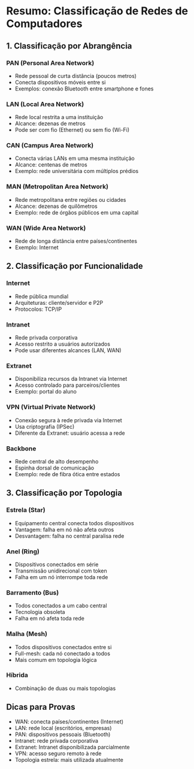 # Resumo: Classificação de Redes de Computadores

## 1. Classificação por Abrangência

### PAN (Personal Area Network)
- Rede pessoal de curta distância (poucos metros)
- Conecta dispositivos móveis entre si
- Exemplos: conexão Bluetooth entre smartphone e fones

### LAN (Local Area Network)
- Rede local restrita a uma instituição
- Alcance: dezenas de metros
- Pode ser com fio (Ethernet) ou sem fio (Wi-Fi)

### CAN (Campus Area Network)
- Conecta várias LANs em uma mesma instituição
- Alcance: centenas de metros
- Exemplo: rede universitária com múltiplos prédios

### MAN (Metropolitan Area Network)
- Rede metropolitana entre regiões ou cidades
- Alcance: dezenas de quilômetros
- Exemplo: rede de órgãos públicos em uma capital

### WAN (Wide Area Network)
- Rede de longa distância entre países/continentes
- Exemplo: Internet

## 2. Classificação por Funcionalidade

### Internet
- Rede pública mundial
- Arquiteturas: cliente/servidor e P2P
- Protocolos: TCP/IP

### Intranet
- Rede privada corporativa
- Acesso restrito a usuários autorizados
- Pode usar diferentes alcances (LAN, WAN)

### Extranet
- Disponibiliza recursos da Intranet via Internet
- Acesso controlado para parceiros/clientes
- Exemplo: portal do aluno

### VPN (Virtual Private Network)
- Conexão segura à rede privada via Internet
- Usa criptografia (IPSec)
- Diferente da Extranet: usuário acessa a rede

### Backbone
- Rede central de alto desempenho
- Espinha dorsal de comunicação
- Exemplo: rede de fibra ótica entre estados

## 3. Classificação por Topologia

### Estrela (Star)
- Equipamento central conecta todos dispositivos
- Vantagem: falha em nó não afeta outros
- Desvantagem: falha no central paralisa rede

### Anel (Ring)
- Dispositivos conectados em série
- Transmissão unidirecional com token
- Falha em um nó interrompe toda rede

### Barramento (Bus)
- Todos conectados a um cabo central
- Tecnologia obsoleta
- Falha em nó afeta toda rede

### Malha (Mesh)
- Todos dispositivos conectados entre si
- Full-mesh: cada nó conectado a todos
- Mais comum em topologia lógica

### Híbrida
- Combinação de duas ou mais topologias

## Dicas para Provas
- WAN: conecta países/continentes (Internet)
- LAN: rede local (escritórios, empresas)
- PAN: dispositivos pessoais (Bluetooth)
- Intranet: rede privada corporativa
- Extranet: Intranet disponibilizada parcialmente
- VPN: acesso seguro remoto à rede
- Topologia estrela: mais utilizada atualmente
